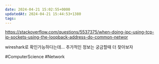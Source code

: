 ```yaml
---
date: 2024-04-21 15:02:55+0000
updatedAt: 2024-04-21 15:44:53+1380
tags: 
---
```



https://stackoverflow.com/questions/5537375/when-doing-ipc-using-tcp-ip-sockets-using-the-loopback-address-do-common-networ

wireshark로 확인가능하다는데... 추가적인 정보는 궁금할때 더 찾아보자

#ComputerScience 
#Network 